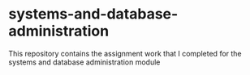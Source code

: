# systems-and-database-administration
This repository contains the assignment work that I completed for the systems and database administration module
